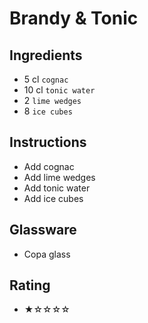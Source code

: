# Brandy & Tonic

## Ingredients
- 5 cl `cognac`
- 10 cl `tonic water`
- 2 `lime wedges`
- 8 `ice cubes`

## Instructions
- Add cognac
- Add lime wedges
- Add tonic water
- Add ice cubes

## Glassware
- Copa glass

## Rating
- ★☆☆☆☆